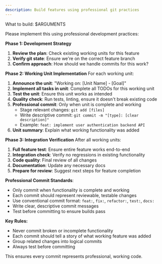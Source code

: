 ```yaml
---
description: Build features using professional git practices
---
```


What to build: $ARGUMENTS

Please implement this using professional development practices:

**Phase 1: Development Strategy**
1. **Review the plan**: Check existing working units for this feature
2. **Verify git state**: Ensure we're on the correct feature branch
3. **Confirm approach**: How should we handle commits for this work?

**Phase 2: Working Unit Implementation**
For each working unit:
1. **Announce the unit**: "Working on: [Unit Name] - [Goal]"
2. **Implement all tasks in unit**: Complete all TODOs for this working unit
3. **Test the unit**: Ensure this unit works as intended
4. **Quality check**: Run tests, linting, ensure it doesn't break existing code
5. **Professional commit**: Only when unit is complete and working
   - Stage relevant changes: `git add [files]`
   - Write descriptive commit: `git commit -m "[type]: [clear description]"`
   - Example: `feat: implement user authentication backend API`
6. **Unit summary**: Explain what working functionality was added

**Phase 3: Integration Verification**
After all working units:
1. **Full feature test**: Ensure entire feature works end-to-end
2. **Integration check**: Verify no regressions in existing functionality
3. **Code quality**: Final review of all changes
4. **Documentation**: Update any necessary docs
5. **Prepare for review**: Suggest next steps for feature completion

**Professional Commit Standards**:
- Only commit when functionality is complete and working
- Each commit should represent reviewable, testable changes
- Use conventional commit format: `feat:`, `fix:`, `refactor:`, `test:`, `docs:`
- Write clear, descriptive commit messages
- Test before committing to ensure builds pass

**Key Rules:**
- Never commit broken or incomplete functionality
- Each commit should tell a story of what working feature was added
- Group related changes into logical commits
- Always test before committing

This ensures every commit represents professional, working code.
